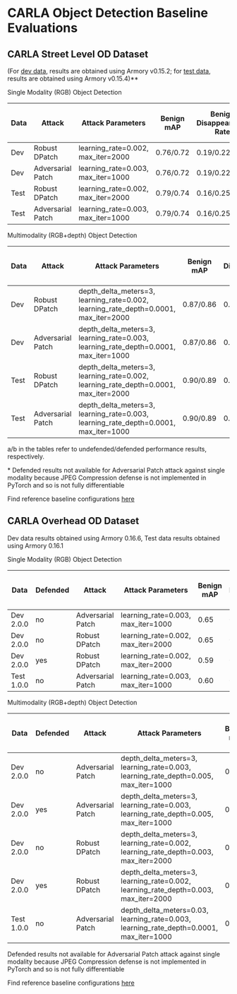 # CARLA Object Detection Baseline Evaluations

## CARLA Street Level OD Dataset
(For [dev data](https://github.com/twosixlabs/armory/blob/v0.15.2/armory/data/adversarial/carla_obj_det_dev.py), results are obtained using Armory v0.15.2; for [test data](https://github.com/twosixlabs/armory/blob/v0.15.4/armory/data/adversarial/carla_obj_det_test.py), results are obtained using Armory v0.15.4)**

Single Modality (RGB) Object Detection

| Data | Attack            | Attack Parameters                  | Benign  mAP | Benign  Disappearance  Rate | Benign  Hallucination  per Image | Benign  Misclassification  Rate | Benign  True Positive  Rate | Adversarial  mAP | Adversarial  Disappearance  Rate | Adversarial Hallucination  per Image | Adversarial Misclassification  Rate | Adversarial True Positive  Rate | Test Size |
|------|-------------------|------------------------------------|-------------|-----------------------------|----------------------------------|---------------------------------|-----------------------------|------------------|----------------------------------|--------------------------------------|-------------------------------------|---------------------------------|-----------|
| Dev  | Robust DPatch     | learning_rate=0.002, max_iter=2000 | 0.76/0.72   | 0.19/0.22                   | 3.97/3.48                        | 0.06/0.06                       | 0.75/0.71                   | 0.68/0.66        | 0.27/0.28                        | 4.48/3.65                            | 0.06/0.07                           | 0.67/0.65                       | 31        |
| Dev  | Adversarial Patch | learning_rate=0.003, max_iter=1000 | 0.76/0.72   | 0.19/0.22                   | 3.97/3.48                        | 0.06/0.06                       | 0.75/0.71                   | 0.54/*           | 0.32/*                           | 22.16/*                              | 0.05/*                              | 0.62/*                          | 31        |
| Test | Robust DPatch     | learning_rate=0.002, max_iter=2000 | 0.79/0.74   | 0.16/0.25                   | 4.10/3.50                        | 0.03/0.01                       | 0.82/0.75                   | 0.72/0.64        | 0.32/0.39                        | 4.80/4.0                             | 0.03/0.01                           | 0.65/0.60                       | 20        |
| Test | Adversarial Patch | learning_rate=0.003, max_iter=1000 | 0.79/0.74   | 0.16/0.25                   | 4.10/3.50                        | 0.03/0.01                       | 0.82/0.75                   | 0.38/*           | 0.40/*                           | 42.55/*                              | 0.03/*                              | 0.57/*                          | 20        |

Multimodality (RGB+depth) Object Detection

| Data | Attack            | Attack Parameters                                                                    | Benign  mAP | Benign  Disappearance  Rate | Benign  Hallucination  per Image | Benign  Misclassification  Rate | Benign  True Positive  Rate | Adversarial  mAP | Adversarial  Disappearance  Rate | Adversarial Hallucination  per Image | Adversarial Misclassification  Rate | Adversarial True Positive  Rate | Test Size |
|------|-------------------|--------------------------------------------------------------------------------------|-------------|-----------------------------|----------------------------------|---------------------------------|-----------------------------|------------------|----------------------------------|--------------------------------------|-------------------------------------|---------------------------------|-----------|
| Dev  | Robust DPatch     | depth_delta_meters=3, learning_rate=0.002, learning_rate_depth=0.0001, max_iter=2000 | 0.87/0.86   | 0.06/0.04                   | 1.23/2.55                        | 0.05/0.05                       | 0.88/0.91                   | 0.76/0.83        | 0.10/0.06                        | 5.68/4.87                            | 0.05/0.05                           | 0.84/0.89                       | 31        |
| Dev  | Adversarial Patch | depth_delta_meters=3, learning_rate=0.003, learning_rate_depth=0.0001, max_iter=1000 | 0.87/0.86   | 0.06/0.04                   | 1.23/2.55                        | 0.05/0.05                       | 0.88/0.91                   | 0.66/0.76        | 0.11/0.10                        | 10.74/7.13                           | 0.06/0.05                           | 0.83/0.85                       | 31        |
| Test | Robust DPatch     | depth_delta_meters=3, learning_rate=0.002, learning_rate_depth=0.0001, max_iter=2000 | 0.90/0.89   | 0.03/0.04                   | 1.0/1.45                         | 0.03/0.02                       | 0.94/0.94                   | 0.81/0.89        | 0.13/0.06                        | 4.75/2.05                            | 0.03/0.02                           | 0.83/0.91                       | 20        |
| Test | Adversarial Patch | depth_delta_meters=3, learning_rate=0.003, learning_rate_depth=0.0001, max_iter=1000 | 0.90/0.89   | 0.03/0.04                   | 1.0/1.45                         | 0.03/0.02                       | 0.94/0.94                   | 0.50/0.57        | 0.21/0.14                        | 22.55/13.70                          | 0.04/0.03                           | 0.75/0.83                       | 20        |

a/b in the tables refer to undefended/defended performance results, respectively.

\* Defended results not available for Adversarial Patch attack against single modality because JPEG Compression defense is not implemented in PyTorch and so is not fully differentiable

Find reference baseline configurations [here](https://github.com/twosixlabs/armory/tree/v0.15.4/scenario_configs/eval5/carla_object_detection)


## CARLA Overhead OD Dataset

Dev data results obtained using Armory 0.16.6, Test data results obtained using Armory 0.16.1

Single Modality (RGB) Object Detection

| Data | Defended | Attack            | Attack Parameters                  | Benign  mAP | Benign  Disappearance  Rate | Benign  Hallucination  per Image | Benign  Misclassification  Rate | Benign  True Positive  Rate | Adversarial  mAP | Adversarial  Disappearance  Rate | Adversarial Hallucination  per Image | Adversarial Misclassification  Rate | Adversarial True Positive  Rate | Test Size |
|------|----------|-------------------|------------------------------------|-------------|-----------------------------|----------------------------------|---------------------------------|-----------------------------|------------------|----------------------------------|--------------------------------------|-------------------------------------|---------------------------------|-----------|
| Dev 2.0.0 | no       | Adversarial Patch | learning_rate=0.003, max_iter=1000 | 0.65        | 0.29                        | 3.1                              | 0.03                            | 0.68                        |  0.05            | 0.80                             | 56.1                                 | 0.01                               | 0.19                            | 20        |
| Dev 2.0.0 | no       | Robust DPatch     | learning_rate=0.002, max_iter=2000 | 0.65        | 0.29                        | 3.1                              | 0.03                            | 0.68                        |  0.43            | 0.40                             | 16.9                                 | 0.03                               | 0.57                            | 20        |
| Dev 2.0.0 | yes      | Robust DPatch     | learning_rate=0.002, max_iter=2000 | 0.59        | 0.43                        | 1.7                              | 0.03                            | 0.54                        |  0.40            | 0.52                             | 9.0                                  | 0.03                                | 0.45                            | 20        |
| Test 1.0.0 | no       | Adversarial Patch | learning_rate=0.003, max_iter=1000 | 0.60        | 0.42                        | 3.6                              | 0.03                            | 0.55                        |  0.04            | 0.81                             | 54.1                                 | 0.0                                 | 0.19                            | 15        |

Multimodality (RGB+depth) Object Detection

| Data | Defended | Attack            | Attack Parameters                                                                       | Benign  mAP | Benign  Disappearance  Rate | Benign  Hallucination  per Image | Benign  Misclassification  Rate | Benign  True Positive  Rate | Adversarial  mAP | Adversarial  Disappearance  Rate | Adversarial Hallucination  per Image | Adversarial Misclassification  Rate | Adversarial True Positive  Rate | Test Size |
|------|----------|-------------------|-----------------------------------------------------------------------------------------|-------------|-----------------------------|----------------------------------|---------------------------------|-----------------------------|------------------|----------------------------------|--------------------------------------|-------------------------------------|---------------------------------|-----------|
| Dev 2.0.0 | no       | Adversarial Patch | depth_delta_meters=3, learning_rate=0.003, learning_rate_depth=0.005, max_iter=1000     | 0.66        | 0.29                        | 2.9                              | 0.03                            | 0.68                        | 0.14             | 0.56                             | 29.5                                  | 0.02                                | 0.41                            | 20        |
| Dev 2.0.0 | yes      | Adversarial Patch | depth_delta_meters=3, learning_rate=0.003, learning_rate_depth=0.005, max_iter=1000     | 0.70        | 0.28                        | 1.9                              | 0.03                            | 0.69                        | 0.16             | 0.51                             | 25.7                                  | 0.02                                | 0.47                            | 20        |
| Dev 2.0.0 | no       | Robust DPatch     | depth_delta_meters=3, learning_rate=0.002, learning_rate_depth=0.003, max_iter=2000 | 0.66        | 0.29                        | 2.9                              | 0.03                            | 0.68                        | 0.59             | 0.37                             | 3.3                                 | 0.03                                | 0.60                            | 20        |
| Dev 2.0.0 | yes      | Robust DPatch     | depth_delta_meters=3, learning_rate=0.002, learning_rate_depth=0.003, max_iter=2000 | 0.70        | 0.28                        | 1.9                              | 0.03                            | 0.69                        | 0.61             | 0.37                             | 1.7                                  | 0.03                                | 0.60                            | 20        |
| Test 1.0.0 | no       | Adversarial Patch | depth_delta_meters=0.03, learning_rate=0.003, learning_rate_depth=0.0001, max_iter=1000 | 0.58        | 0.39                        | 0.8                              | 0.03                            | 0.58                        | 0.19             | 0.72                             | 15.8                                 | 0.01                                | 0.23                            | 15        |


Defended results not available for Adversarial Patch attack against single modality because JPEG Compression defense is not implemented in PyTorch and so is not fully differentiable

Find reference baseline configurations [here](https://github.com/twosixlabs/armory/tree/master/scenario_configs/eval7/carla_overhead_object_detection)